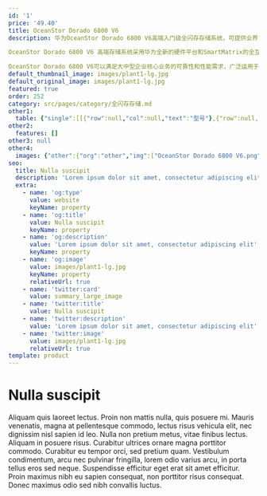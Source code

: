 ```yaml
---
id: '1'
price: '49.40'
title: OceanStor Dorado 6800 V6
description: 华为OceanStor Dorado 6800 V6高端入门级全闪存存储系统，可提供业界领先的性能，6个9级别的可靠性（99.9999 ％）和智能加速，满足企业核心业务日益提高的数据服务要求。

OceanStor Dorado 6800 V6 高端存储系统采用华为全新的硬件平台和SmartMatrix的全互联架构,在行业内树立了新的可靠性标杆，可容忍8个控制器中的7个发生故障，业务不中断。此外，存储系统还使用FlashLink®智能算法为存储系统加速，支持端到端NVMe体系结构，提供更高IOPS,更低时延的数据存储服务。

OceanStor Dorado 6800 V6可以满足大中型企业核心业务的可靠性和性能需求，广泛运用于政府、金融、运营商、制造等行业。
default_thumbnail_image: images/plant1-lg.jpg
default_original_image: images/plant1-lg.jpg
featured: true
order: 252
category: src/pages/category/全闪存存储.md
other1: 
  table: {"single":[[{"row":null,"col":null,"text":"型号"},{"row":null,"col":null,"text":"OceanStor Dorado 6800 V6"}],[{"row":null,"col":"2","text":"硬件规格"}],[{"row":null,"col":null,"text":"最大控制器数"},{"row":null,"col":null,"text":"32*"}],[{"row":null,"col":null,"text":"最大缓存（双控，随控制器扩展）"},{"row":null,"col":null,"text":"512GB~32TB"}],[{"row":null,"col":null,"text":"支持的存储协议"},{"row":null,"col":null,"text":"FC, iSCSI, NFS*, CIFS*"}],[{"row":null,"col":null,"text":"前端通道端口类型"},{"row":null,"col":null,"text":"8/16/32 Gbit/s FC/FC-NVMe*, 10/25/40/100 GbE，25 Gb NVMe over RoCE*\n"}],[{"row":null,"col":null,"text":"后端通道端口类型"},{"row":null,"col":null,"text":"100G RDMA/SAS 3.0"}],[{"row":null,"col":null,"text":"最大可热插拔I/O模块数/控制框"},{"row":null,"col":null,"text":"28"}],[{"row":null,"col":null,"text":"最大前端主机接口数/控制框"},{"row":null,"col":null,"text":"96"}],[{"row":null,"col":null,"text":"硬盘类型"},{"row":null,"col":null,"text":"1.92TB/3.84TB/7.68TB/15.36TB* palm-sized NVMe SSD\n\n960GB/1.92TB/3.84TB/7.68TB/15.36TB SAS SSD"}],[{"row":null,"col":null,"text":"支持SCM"},{"row":null,"col":"6","text":"800 GB* SCM"}],[{"row":null,"col":"2","text":"软件规格"}],[{"row":null,"col":null,"text":"RAID 支持"},{"row":null,"col":null,"text":"RAID5，RAID6，RAID10，RAID-TP，跨框RAID"}],[{"row":null,"col":null,"text":"增值软件"},{"row":null,"col":null,"text":"智能在线重删（SmartDedupe）\n智能在线压缩（SmartCompression）\n智能精简配置（SmartThin）\n快照（SAN&NAS）（HyperSnap）\n克隆（SAN&NAS）（HyperClone）\n持续数据保护（SAN&NAS）（HyperCDP）\n智能SCM缓存加速（SmartCache) *\n智能数据分级（SmartTier）*\n智能异构虚拟化（SmartVirtualization）\n智能LUN迁移（SmartMigration）\n智能服务质量控制（SAN&NAS）（SmartQoS）\n阵列双活（SAN&NAS）（HyperMetro）\n内双活（HyperMetro-Inner）\n远程复制（SAN&NAS）（HyperReplication)\n云备份（CloudBackup）\n配额管理（NAS）（SmartQuota）*\n智能多租户（NAS）（SmartMulti-Tenant）*"}],[{"row":null,"col":null,"text":"存储管理软件"},{"row":null,"col":null,"text":"设备管理（DeviceManager）           多路径管理（UltraPath）             远程维护管理（eService）"}]]}
other2:
  features: []
other3: null
other4:
  images: {"other":{"org":"other","img":["OceanStor Dorado 6800 V6.png"]}}
seo:
  title: Nulla suscipit
  description: 'Lorem ipsum dolor sit amet, consectetur adipiscing elit'
  extra:
    - name: 'og:type'
      value: website
      keyName: property
    - name: 'og:title'
      value: Nulla suscipit
      keyName: property
    - name: 'og:description'
      value: 'Lorem ipsum dolor sit amet, consectetur adipiscing elit'
      keyName: property
    - name: 'og:image'
      value: images/plant1-lg.jpg
      keyName: property
      relativeUrl: true
    - name: 'twitter:card'
      value: summary_large_image
    - name: 'twitter:title'
      value: Nulla suscipit
    - name: 'twitter:description'
      value: 'Lorem ipsum dolor sit amet, consectetur adipiscing elit'
    - name: 'twitter:image'
      value: images/plant1-lg.jpg
      relativeUrl: true
template: product
---
```


# Nulla suscipit

Aliquam quis laoreet lectus. Proin non mattis nulla, quis posuere mi. Mauris venenatis, magna at pellentesque commodo, lectus risus vehicula elit, nec dignissim nisl sapien id leo. Nulla non pretium metus, vitae finibus lectus. Aliquam in posuere risus. Curabitur ultrices ornare magna porttitor commodo. Curabitur eu tempor orci, sed pretium quam. Vestibulum condimentum, arcu nec pulvinar fringilla, lorem odio varius arcu, in porta tellus eros sed neque. Suspendisse efficitur eget erat sit amet efficitur. Proin maximus nibh eu sapien consequat, non porttitor risus consequat. Donec maximus odio sed nibh convallis luctus.